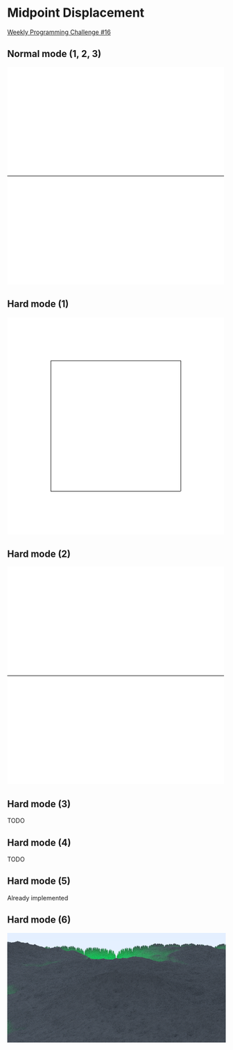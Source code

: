 # Midpoint Displacement

[Weekly Programming Challenge #16](http://weblog.jamisbuck.org/2016/11/12/weekly-programming-challenge-16.html)

## Normal mode (1, 2, 3)

![Animated gif of the midpoint displacement algorithm](images/output.gif)

## Hard mode (1)

![Animated gif of the midpoint displacement algorithm](images/square.gif)

## Hard mode (2)

![Animated gif of the midpoint displacement algorithm](images/perpendicular.gif)

## Hard mode (3)

TODO

## Hard mode (4)

TODO

## Hard mode (5)

Already implemented

## Hard mode (6)

![Raytraced terrain generated with the diamond-square algorithm](images/terrain.png)
